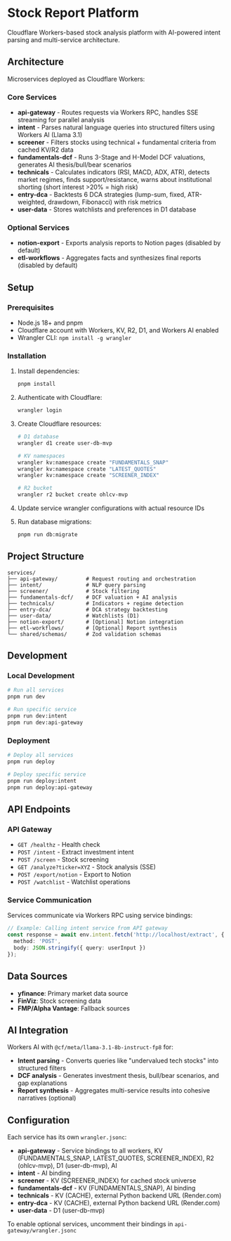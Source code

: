 # Stock Report Platform

Cloudflare Workers-based stock analysis platform with AI-powered intent parsing and multi-service architecture.

## Architecture

Microservices deployed as Cloudflare Workers:

### Core Services

- **api-gateway** - Routes requests via Workers RPC, handles SSE streaming for parallel analysis
- **intent** - Parses natural language queries into structured filters using Workers AI (Llama 3.1)
- **screener** - Filters stocks using technical + fundamental criteria from cached KV/R2 data
- **fundamentals-dcf** - Runs 3-Stage and H-Model DCF valuations, generates AI thesis/bull/bear scenarios
- **technicals** - Calculates indicators (RSI, MACD, ADX, ATR), detects market regimes, finds support/resistance, warns about institutional shorting (short interest >20% = high risk)
- **entry-dca** - Backtests 6 DCA strategies (lump-sum, fixed, ATR-weighted, drawdown, Fibonacci) with risk metrics
- **user-data** - Stores watchlists and preferences in D1 database

### Optional Services

- **notion-export** - Exports analysis reports to Notion pages (disabled by default)
- **etl-workflows** - Aggregates facts and synthesizes final reports (disabled by default)

## Setup

### Prerequisites

- Node.js 18+ and pnpm
- Cloudflare account with Workers, KV, R2, D1, and Workers AI enabled
- Wrangler CLI: `npm install -g wrangler`

### Installation

1. Install dependencies:
   ```bash
   pnpm install
   ```

2. Authenticate with Cloudflare:
   ```bash
   wrangler login
   ```

3. Create Cloudflare resources:
   ```bash
   # D1 database
   wrangler d1 create user-db-mvp
   
   # KV namespaces
   wrangler kv:namespace create "FUNDAMENTALS_SNAP"
   wrangler kv:namespace create "LATEST_QUOTES"
   wrangler kv:namespace create "SCREENER_INDEX"
   
   # R2 bucket
   wrangler r2 bucket create ohlcv-mvp
   ```

4. Update service wrangler configurations with actual resource IDs

5. Run database migrations:
   ```bash
   pnpm run db:migrate
   ```

## Project Structure

```
services/
├── api-gateway/         # Request routing and orchestration
├── intent/              # NLP query parsing
├── screener/            # Stock filtering
├── fundamentals-dcf/    # DCF valuation + AI analysis
├── technicals/          # Indicators + regime detection
├── entry-dca/           # DCA strategy backtesting
├── user-data/           # Watchlists (D1)
├── notion-export/       # [Optional] Notion integration
├── etl-workflows/       # [Optional] Report synthesis
└── shared/schemas/      # Zod validation schemas
```

## Development

### Local Development

```bash
# Run all services
pnpm run dev

# Run specific service
pnpm run dev:intent
pnpm run dev:api-gateway
```

### Deployment

```bash
# Deploy all services
pnpm run deploy

# Deploy specific service
pnpm run deploy:intent
pnpm run deploy:api-gateway
```

## API Endpoints

### API Gateway

- `GET /healthz` - Health check
- `POST /intent` - Extract investment intent
- `POST /screen` - Stock screening
- `GET /analyze?ticker=XYZ` - Stock analysis (SSE)
- `POST /export/notion` - Export to Notion
- `POST /watchlist` - Watchlist operations

### Service Communication

Services communicate via Workers RPC using service bindings:

```typescript
// Example: Calling intent service from API gateway
const response = await env.intent.fetch('http://localhost/extract', {
  method: 'POST',
  body: JSON.stringify({ query: userInput })
});
```

## Data Sources

- **yfinance**: Primary market data source
- **FinViz**: Stock screening data
- **FMP/Alpha Vantage**: Fallback sources

## AI Integration

Workers AI with `@cf/meta/llama-3.1-8b-instruct-fp8` for:

- **Intent parsing** - Converts queries like "undervalued tech stocks" into structured filters
- **DCF analysis** - Generates investment thesis, bull/bear scenarios, and gap explanations
- **Report synthesis** - Aggregates multi-service results into cohesive narratives (optional)

## Configuration

Each service has its own `wrangler.jsonc`:

- **api-gateway** - Service bindings to all workers, KV (FUNDAMENTALS_SNAP, LATEST_QUOTES, SCREENER_INDEX), R2 (ohlcv-mvp), D1 (user-db-mvp), AI
- **intent** - AI binding
- **screener** - KV (SCREENER_INDEX) for cached stock universe
- **fundamentals-dcf** - KV (FUNDAMENTALS_SNAP), AI binding
- **technicals** - KV (CACHE), external Python backend URL (Render.com)
- **entry-dca** - KV (CACHE), external Python backend URL (Render.com)
- **user-data** - D1 (user-db-mvp)

To enable optional services, uncomment their bindings in `api-gateway/wrangler.jsonc`
